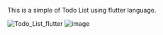This is a simple of Todo List using flutter language.

![Todo_List_flutter](https://github.com/user-attachments/assets/05f4984d-d521-4e79-8ae3-5c31ddf4e6aa)
![image](https://github.com/user-attachments/assets/e1454c32-c6f4-463f-8b16-d4d76680d3b9)
